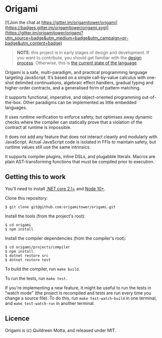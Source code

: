 # Origami

[![Join the chat at https://gitter.im/origamitower/origami](https://badges.gitter.im/origamitower/origami.svg)](https://gitter.im/origamitower/origami?utm_source=badge&utm_medium=badge&utm_campaign=pr-badge&utm_content=badge)

> **NOTE**: this project is in early stages of design and development. If you want to contribute, you should get familiar with the [design process](https://github.com/origamitower/origami/tree/master/design). Otherwise, this is [the current state of the language](https://github.com/origamitower/origami/blob/master/design/ROADMAP.md).

Origami is a safe, multi-paradigm, and practical programming language targeting JavaScript. It’s based on a simple call-by-value calculus with one-shot delimited continuations, algebraic effect handlers, gradual typing and higher-order contracts, and a generalised form of pattern matching.

It supports functional, imperative, and object-oriented programming out-of-the-box. Other paradigms can be implemented as little embedded languages.

It uses runtime verification to enforce safety, but optimises away dynamic checks where the compiler can statically prove that a violation of the contract at runtime is impossible.

It does not add any feature that does not interact cleanly and modularly with JavaScript. Actual JavaScript code is isolated in FFIs to maintain safety, but runtime values still use the same intrinsics.

It supports compiler plugins, inline DSLs, and plugabble literals. Macros are plain AST-transforming functions that must be compiled prior to execution.

## Getting this to work

You'll need to install [.NET core 2.1+](https://dotnet.microsoft.com/download) and [Node 10+](https://nodejs.org/en/).

Clone this repository:

    $ git clone git@github.com:origamitower/origami.git

Install the tools (from the project's root):

    $ cd origami
    $ npm install

Install the compiler dependencies (from the compiler's root):

    $ cd origami/projects/compiler
    $ npm install
    $ dotnet restore src
    $ dotnet restore test

To build the compiler, run `make build`.

To run the tests, run `make test`.

If you're implementing a new feature, it might be useful to run the tests in "watch mode" (the project is recompiled and tests are run every time you change a source file). To do this, run `make test-watch-build` in one terminal, and `make test-watch-run` in another terminal.

## Licence

Origami is (c) Quildreen Motta, and released under MIT.
